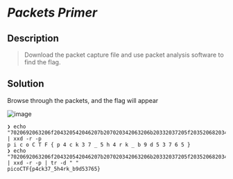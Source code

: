# **_Packets Primer_**
## Description
> Download the packet capture file and use packet analysis software to find the flag.

## Solution
Browse through the packets, and the flag will appear

![image](https://user-images.githubusercontent.com/70738420/180408089-57bc8607-6542-4c83-a2a5-0112b2a15de9.png)


```console
❯ echo "7020692063206f204320542046207b207020342063206b20332037205f2035206820342072206b205f20622039206420352033203720362035207d0a" | xxd -r -p
p i c o C T F { p 4 c k 3 7 _ 5 h 4 r k _ b 9 d 5 3 7 6 5 }
❯ echo "7020692063206f204320542046207b207020342063206b20332037205f2035206820342072206b205f20622039206420352033203720362035207d0a" | xxd -r -p | tr -d " "
picoCTF{p4ck37_5h4rk_b9d53765}
```